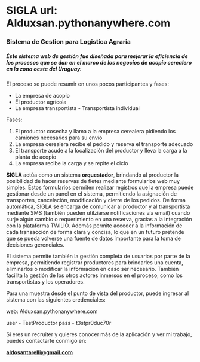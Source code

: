 # SIGLA url: Alduxsan.pythonanywhere.com
### Sistema de Gestion para Logistica Agraria

##### Éste sistema web de gestión fue diseñada para mejorar la eficiencia de los procesos que se dan en el marco de los negocios de acopio cerealero en la zona oeste del Uruguay.

El proceso se puede resumir en unos pocos participantes y fases: 

- La empresa de acopio
- El productor agrícola 
- La empresa transportista - Transportista individual 

Fases:
1) El productor cosecha y llama a la empresa cerealera pidiendo los camiones necesarios para su envío
2) La empresa cerealera recibe el pedido y reserva el transporte adecuado
3) El transporte acude a la localización del productor y lleva la carga a la planta de acopio
4) La empresa recibe la carga y se repite el ciclo

**SIGLA** actúa como un sistema **orquestador**, brindando al productor la posibilidad de hacer reservas de fletes mediante formularios web muy simples.
Éstos formularios permiten realizar registros que la empresa puede gestionar desde un panel en el sistema, permitiendo la asignación de transportes, cancelación, modificación y cierre de los pedidos. De forma automática, SIGLA se encarga de comunicar al productor y al transportista mediante SMS (también pueden utilziarse notificaciones vía email) cuando surje algún cambio o requerimiento en una reserva, gracias a la integración con la plataforma TWILIO. Además permite acceder a la información de cada transacción de forma clara y concisa, lo que en un futuro pretende que se pueda volverse una fuente de datos importante para la toma de decisiones gerenciales. 

El sistema permite también la gestión completa de usuarios por parte de la empresa, permitiendo registrar productores para brindarles una cuenta, eliminarlos o modificar la información en caso ser necesario. También facilita la gestión de los otros actores inmersos en el proceso, como los transportistas y los operadores.

Para una muestra desde el punto de vista del productor, puede ingresar al sistema con las siguientes credenciales:

web:
Alduxsan.pythonanywhere.com

user - TestProductor
pass - t3stpr0duc70r


Si eres un recruiter y quieres conocer más de la aplicación y ver mi trabajo, puedes contactarte conmigo en:

**aldosantarelli@gmail.com**
